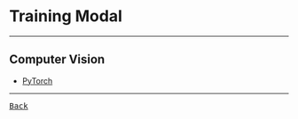# Training Modal

---

## Computer Vision

- [PyTorch](https://pytorch.org/)

---

[<kbd> Back </kbd>](./../readme.md)
